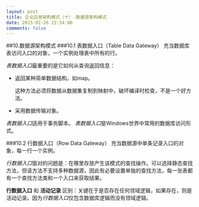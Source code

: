 ```yaml
---
layout: post
title: 企业应用架构模式（十）-数据源架构模式
date: 2015-02-26 22:54:00
comments: false
---
```


##10.数据源架构模式
###10.1 表数据入口（Table Data Gateway）
充当数据库表访问入口的对象，一个实例处理表中所有的行。

*表数据入口*最重要的是它如何从查询返回信息：

- 返回某种简单数据结构，如map。
	
	这种方法必须将数据从数据集复制到映射中，破坏编译时检查，不是一个好方法。

- 采用数据传输对象。

*表数据入口*适用于事务脚本。
*表数据入口*是Windows世界中常用的数据库访问形式。

###10.2 行数据入口（Row Data Gateway）
充当数据源中单条记录入口的对象，每一行一个实例。

*行数据入口*面对的问题是：在哪里存放产生该模式的查找操作。可以选择静态查找方法，但该方法不支持多种数据源，因此有必要设置单独的查找方法，每一张表都有一个查找方法类和一个入口来获取结果。

**行数据入口** 和 **活动记录** 区别：关键在于是否存在任何领域逻辑，如果存在，则是活动记录。因为*行数据入口*仅包含数据库逻辑而没有领域逻辑。